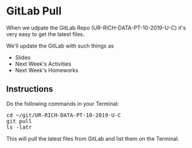 # GitLab Pull

When we udpate the GitLab Repo (UR-RICH-DATA-PT-10-2019-U-C) it's very easy to get the latest files.

We'll update the GitLab with such things as
* Slides
* Next Week's Activities
* Next Week's Homeworks

## Instructions

Do the following commands in your Terminal:
<pre>
cd ~/git/UR-RICH-DATA-PT-10-2019-U-C
git pull
ls -latr</pre>

This will pull the latest files from GitLab and list them on the Terminal.
<!--stackedit_data:
eyJoaXN0b3J5IjpbLTc4MzY5MzgxOCwtODA1NzA3NTQsLTIwMz
Q4MjUyMjNdfQ==
-->